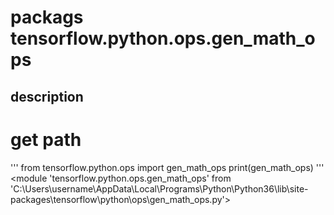 # packags tensorflow.python.ops.gen_math_ops
## description

# get path
'''
from tensorflow.python.ops import gen_math_ops
print(gen_math_ops)
'''
<module 'tensorflow.python.ops.gen_math_ops' from 'C:\\Users\\username\\AppData\\Local\\Programs\\Python\\Python36\\lib\\site-packages\\tensorflow\\python\\ops\\gen_math_ops.py'>

